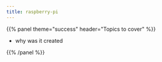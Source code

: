 ```yaml
---
title: raspberry-pi
---
```



{{% panel theme="success" header="Topics to cover" %}}

 - why was it created

{{% /panel %}}